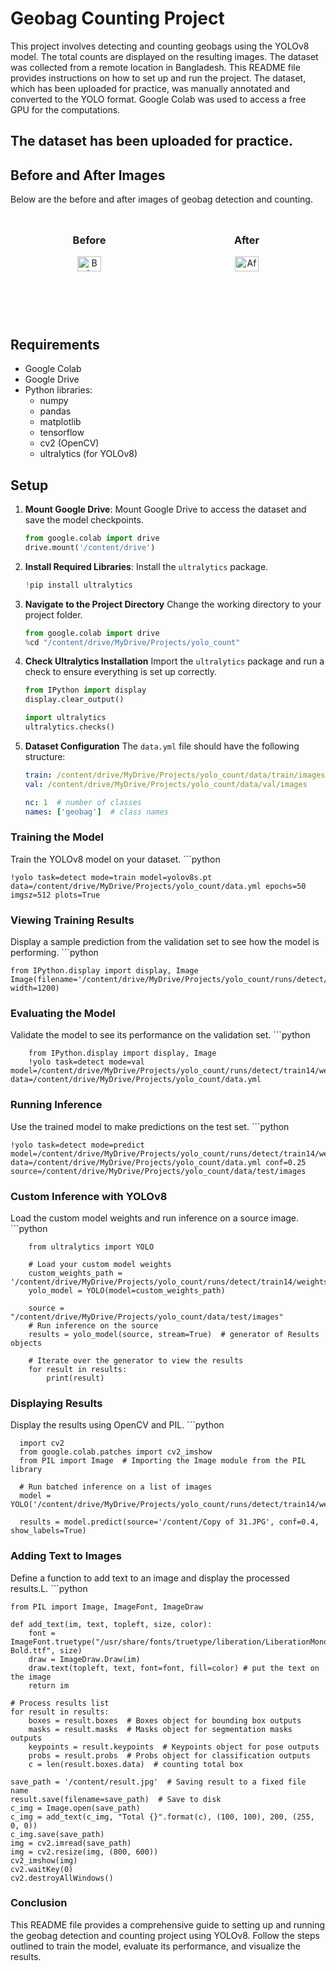 
# Geobag Counting Project

This project involves detecting and counting geobags using the YOLOv8 model. The total counts are displayed on the resulting images. The dataset was collected from a remote location in Bangladesh. This README file provides instructions on how to set up and run the project. The dataset, which has been uploaded for practice, was manually annotated and converted to the YOLO format. Google Colab was used to access a free GPU for the computations.

## The dataset has been uploaded for practice.
## Before and After Images

Below are the before and after images of geobag detection and counting.

<div style="display: flex; justify-content: center;">
  <div style="flex: 1; text-align: center; margin: 10px;">
    <h3>Before</h3>
    <img src="https://github.com/AsadShibli/Geobag-counting/assets/119102237/62fe2c82-4af8-438a-b6f2-e5bc87fb0d6e" alt="Before Image" style="width: 40%; max-width: 400px;">
  </div>
  <div style="flex: 1; text-align: center; margin: 10px;">
    <h3>After</h3>
    <img src="https://github.com/AsadShibli/Geobag-counting/assets/119102237/928d7a41-123e-42ce-a07a-b6dd7cbae079" alt="After Image" style="width: 40%; max-width: 400px;">
  </div>
</div>

## Requirements

- Google Colab
- Google Drive
- Python libraries:
  - numpy
  - pandas
  - matplotlib
  - tensorflow
  - cv2 (OpenCV)
  - ultralytics (for YOLOv8)

## Setup

1. **Mount Google Drive**: Mount  Google Drive to access the dataset and save the model checkpoints.
    ```python
    from google.colab import drive
    drive.mount('/content/drive')

2. **Install Required Libraries**: Install the `ultralytics` package.
    ```python
    !pip install ultralytics


3. **Navigate to the Project Directory**
Change the working directory to your project folder.
    ```python
    from google.colab import drive
    %cd "/content/drive/MyDrive/Projects/yolo_count"

4. **Check Ultralytics Installation**
Import the ```ultralytics``` package and run a check to ensure everything is set up correctly.
    ```python
    from IPython import display
    display.clear_output()
    
    import ultralytics
    ultralytics.checks()

5. **Dataset Configuration**
The ```data.yml``` file should have the following structure:
    ```yaml
    train: /content/drive/MyDrive/Projects/yolo_count/data/train/images
    val: /content/drive/MyDrive/Projects/yolo_count/data/val/images
    
    nc: 1  # number of classes
    names: ['geobag']  # class names

### Training the Model
Train the YOLOv8 model on your dataset.
    ```python
    
    !yolo task=detect mode=train model=yolov8s.pt data=/content/drive/MyDrive/Projects/yolo_count/data.yml epochs=50 imgsz=512 plots=True

### Viewing Training Results
Display a sample prediction from the validation set to see how the model is performing.
    ```python
    
    from IPython.display import display, Image
    Image(filename='/content/drive/MyDrive/Projects/yolo_count/runs/detect/train14/val_batch0_pred.jpg', width=1200)

### Evaluating the Model
Validate the model to see its performance on the validation set.
    ```python
    
        from IPython.display import display, Image
        !yolo task=detect mode=val model=/content/drive/MyDrive/Projects/yolo_count/runs/detect/train14/weights/best.pt data=/content/drive/MyDrive/Projects/yolo_count/data.yml
    

### Running Inference
Use the trained model to make predictions on the test set.
    ```python
    
    !yolo task=detect mode=predict model=/content/drive/MyDrive/Projects/yolo_count/runs/detect/train14/weights/best.pt data=/content/drive/MyDrive/Projects/yolo_count/data.yml conf=0.25 source=/content/drive/MyDrive/Projects/yolo_count/data/test/images

### Custom Inference with YOLOv8
Load the custom model weights and run inference on a source image.
    ```python
    
        from ultralytics import YOLO
    
        # Load your custom model weights
        custom_weights_path = '/content/drive/MyDrive/Projects/yolo_count/runs/detect/train14/weights/best.pt'
        yolo_model = YOLO(model=custom_weights_path)
        
        source = "/content/drive/MyDrive/Projects/yolo_count/data/test/images"
        # Run inference on the source
        results = yolo_model(source, stream=True)  # generator of Results objects
        
        # Iterate over the generator to view the results
        for result in results:
            print(result)

### Displaying Results
Display the results using OpenCV and PIL.
    ```python
    
      import cv2
      from google.colab.patches import cv2_imshow
      from PIL import Image  # Importing the Image module from the PIL library
      
      # Run batched inference on a list of images
      model = YOLO('/content/drive/MyDrive/Projects/yolo_count/runs/detect/train14/weights/best.pt')
      
      results = model.predict(source='/content/Copy of 31.JPG', conf=0.4, show_labels=True)


### Adding Text to Images
Define a function to add text to an image and display the processed results.L.
    ```python
    
    from PIL import Image, ImageFont, ImageDraw
    
    def add_text(im, text, topleft, size, color):
        font = ImageFont.truetype("/usr/share/fonts/truetype/liberation/LiberationMono-Bold.ttf", size)
        draw = ImageDraw.Draw(im)
        draw.text(topleft, text, font=font, fill=color) # put the text on the image
        return im
    
    # Process results list
    for result in results:
        boxes = result.boxes  # Boxes object for bounding box outputs
        masks = result.masks  # Masks object for segmentation masks outputs
        keypoints = result.keypoints  # Keypoints object for pose outputs
        probs = result.probs  # Probs object for classification outputs
        c = len(result.boxes.data)  # counting total box

    save_path = '/content/result.jpg'  # Saving result to a fixed file name
    result.save(filename=save_path)  # Save to disk
    c_img = Image.open(save_path)
    c_img = add_text(c_img, "Total {}".format(c), (100, 100), 200, (255, 0, 0))
    c_img.save(save_path)
    img = cv2.imread(save_path)
    img = cv2.resize(img, (800, 600))
    cv2_imshow(img)
    cv2.waitKey(0)
    cv2.destroyAllWindows()
    

### Conclusion
This README file provides a comprehensive guide to setting up and running the geobag detection and counting project using YOLOv8. Follow the steps outlined to train the model, evaluate its performance, and visualize the results.
    
